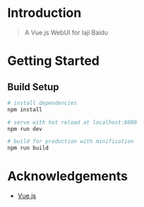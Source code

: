 # Introduction

> A Vue.js WebUI for laji Baidu

# Getting Started

## Build Setup

``` bash
# install dependencies
npm install

# serve with hot reload at localhost:8080
npm run dev

# build for production with minification
npm run build
```
# Acknowledgements

* [Vue.js](https://github.com/vuejs/vue)
